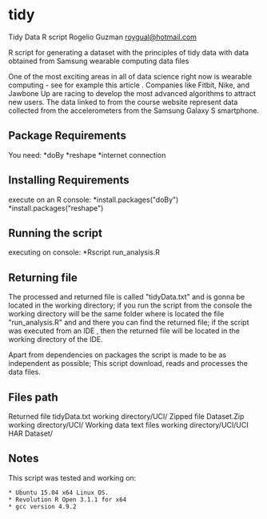 # tidy
Tidy Data R script
Rogelio Guzman <roygual@hotmail.com>

R script for generating a dataset with the principles of tidy data with data obtained from Samsung wearable computing data files


One of the most exciting areas in all of data science right now is wearable computing - see for example this article . Companies like Fitbit, Nike, and Jawbone Up are racing to develop the most advanced algorithms to attract new users. The data linked to from the course website represent data collected from the accelerometers from the Samsung Galaxy S smartphone.



Package Requirements
--------------------

You need:
						*doBy
						*reshape
						*internet connection


Installing Requirements
-----------------------
execute on an R console:
						*install.packages("doBy")
						*install.packages("reshape")



Running the script
------------------
executing on console:
						*Rscript run_analysis.R






Returning file
--------------
The processed and returned file is called "tidyData.txt" and is gonna be located in the working directory; if you run the script from the console the working directory will be the same folder where is located the file "run_analysis.R" and and there you can find the returned file; if the script was executed from an IDE , then the returned file will be located in the working directory of the IDE.

Apart from dependencies on packages the script is made to be as independent as possible; This script download, reads and processes the data files.



Files path
----------
Returned file tidyData.txt		working directory/UCI/
Zipped file Dataset.Zip   		working directory/UCI/
Working data text files  		  working directory/UCI/UCI HAR Dataset/


Notes
-----
This script was tested and working on:

	* Ubuntu 15.04 x64 Linux OS.
	* Revolution R Open 3.1.1 for x64
	* gcc version 4.9.2

